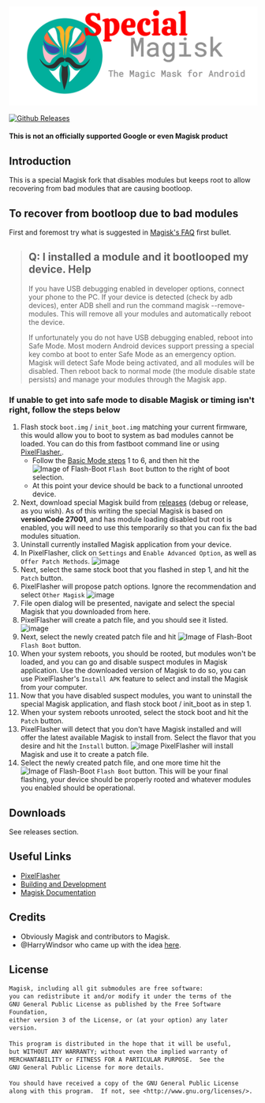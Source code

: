 ![Magisk-Logo](docs/images/logo.png)

[![Github Releases](https://img.shields.io/github/downloads/badabing2005/Magisk/total.svg?style=flat)](https://github.com/badabing2005/Magisk/releases)

#### This is not an officially supported Google or even Magisk product

## Introduction

This is a special Magisk fork that disables modules but keeps root to allow recovering from bad modules that are causing bootloop.

## To recover from bootloop due to bad modules

First and foremost try what is suggested in [Magisk's FAQ](https://topjohnwu.github.io/Magisk/faq.html) first bullet.

> ## Q: I installed a module and it bootlooped my device. Help
>
> If you have USB debugging enabled in developer options, connect your phone to the PC. If your device is detected (check by adb devices), enter ADB shell and run the command magisk --remove-modules. This will remove all your modules and automatically reboot the device.
>
> If unfortunately you do not have USB debugging enabled, reboot into Safe Mode. Most modern Android devices support pressing a special key combo at boot to enter Safe Mode as an emergency option. Magisk will detect Safe Mode being activated, and all modules will be disabled. Then reboot back to normal mode (the module disable state persists) and manage your modules through the Magisk app.

### If unable to get into safe mode to disable Magisk or timing isn't right, follow the steps below

1. Flash stock `boot.img` / `init_boot.img` matching your current firmware, this would allow you to boot to system as bad modules cannot be loaded. 
You can do this from fastboot command line or using [PixelFlasher.](https://github.com/badabing2005/PixelFlasher).
    - Follow the [Basic Mode steps](https://github.com/badabing2005/PixelFlasher#basic-mode) 1 to 6, and then hit the ![Image of Flash-Boot](https://github.com/badabing2005/PixelFlasher/raw/v6.0.0.0/images/flash-24.png) `Flash Boot` button to the right of boot selection.
    - At this point your device should be back to a functional unrooted device.
2. Next, download special Magisk build from [releases](https://github.com/badabing2005/Magisk/releases) (debug or release, as you wish). As of this writing the special Magisk is based on **versionCode 27001**, and has module loading disabled but root is enabled, you will need to use this temporarily so that you can fix the bad modules situation.
3. Uninstall currently installed Magisk application from your device.
4. In PixelFlasher, click on `Settings` and `Enable Advanced Option`, as well as `Offer Patch Methods`.
![image](https://github.com/badabing2005/Magisk/assets/22603312/d5078c82-3252-410d-a23d-fd3a58850565)
5. Next, select the same stock boot that you flashed in step 1, and hit the `Patch` button.
6. PixelFlasher will propose patch options. Ignore the recommendation and select `Other Magisk`
![image](https://github.com/badabing2005/Magisk/assets/22603312/12aeb29c-c3b1-4a2c-b9df-c5a500df0ea5)
7. File open dialog will be presented, navigate and select the special Magisk that you downloaded from here.
8. PixelFlasher will create a patch file, and you should see it listed.
![image](https://github.com/badabing2005/Magisk/assets/22603312/dae63f0a-2bd7-4655-af8a-69838a01a593)
9. Next, select the newly created patch file and hit ![Image of Flash-Boot](https://github.com/badabing2005/PixelFlasher/raw/v6.0.0.0/images/flash-24.png) `Flash Boot` button.
10. When your system reboots, you should be rooted, but modules won't be loaded, and you can go and disable suspect modules in Magisk application. Use the downloaded version of Magisk to do so, you can use PixelFlasher's `Install APK` feature to select and install the Magisk from your computer.
11. Now that you have disabled suspect modules, you want to uninstall the special Magisk application, and flash stock boot / init_boot as in step 1.
12. When your system reboots unrooted, select the stock boot and hit the `Patch` button.
13. PixelFlasher will detect that you don't have Magisk installed and will offer the latest available Magisk to install from. Select the flavor that you desire and hit the `Install` button.
![image](https://github.com/badabing2005/Magisk/assets/22603312/4f9a86f0-82fc-4f2d-b817-6c18a0e1e1f5)
PixelFlasher will install Magisk and use it to create a patch file.
14. Select the newly created patch file, and one more time hit the ![Image of Flash-Boot](https://github.com/badabing2005/PixelFlasher/raw/v6.0.0.0/images/flash-24.png) `Flash Boot` button. This will be your final flashing, your device should be properly rooted and whatever modules you enabled should be operational.

## Downloads

See releases section.

## Useful Links

- [PixelFlasher](https://github.com/badabing2005/PixelFlasher/tree/main)
- [Building and Development](https://topjohnwu.github.io/Magisk/build.html)
- [Magisk Documentation](https://topjohnwu.github.io/Magisk/)

## Credits

- Obviously Magisk and contributors to Magisk.
- @HarryWindsor who came up with the idea [here](https://github.com/topjohnwu/Magisk/issues/6301).

## License

    Magisk, including all git submodules are free software:
    you can redistribute it and/or modify it under the terms of the
    GNU General Public License as published by the Free Software Foundation,
    either version 3 of the License, or (at your option) any later version.

    This program is distributed in the hope that it will be useful,
    but WITHOUT ANY WARRANTY; without even the implied warranty of
    MERCHANTABILITY or FITNESS FOR A PARTICULAR PURPOSE.  See the
    GNU General Public License for more details.

    You should have received a copy of the GNU General Public License
    along with this program.  If not, see <http://www.gnu.org/licenses/>.
